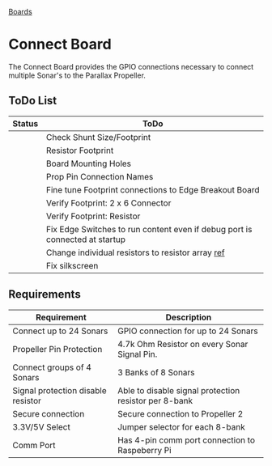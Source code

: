 [Boards](../Boards.md)
# Connect Board
The Connect Board provides the GPIO connections necessary to connect multiple Sonar's to the Parallax Propeller.

## ToDo List
| Status | ToDo |
| --- | --- |
| | Check Shunt Size/Footprint |
| | Resistor Footprint |
| | Board Mounting Holes |
| | Prop Pin Connection Names |
| | Fine tune Footprint connections to Edge Breakout Board |
| | Verify Footprint: 2 x 6 Connector |
| | Verify Footprint: Resistor |
| | Fix Edge Switches to run content even if debug port is connected at startup |
| | Change individual resistors to resistor array [ref](https://www.bourns.com/docs/Product-Datasheets/4100R.pdf) |
| | Fix silkscreen |


## Requirements
| Requirement | Description |
| --- | --- |
| Connect up to 24 Sonars | GPIO connection for up to 24 Sonars |
| Propeller Pin Protection | 4.7k Ohm Resistor on every Sonar Signal Pin. |
| Connect groups of 4 Sonars | 3 Banks of 8 Sonars |
| Signal protection disable resistor | Able to disable signal protection resistor per 8-bank |
| Secure connection | Secure connection to Propeller 2 |
| 3.3V/5V Select | Jumper selector for each 8-bank |
| Comm Port | Has 4-pin comm port connection to Raspeberry Pi |